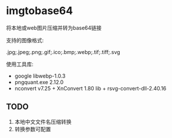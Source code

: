 # imgtobase64
将本地或web图片压缩并转为base64链接

支持的图像格式:

.jpg;.jpeg;.png;.gif;.ico;.bmp;.webp;.tif;.tiff;.svg

使用工具库:
- google libwebp-1.0.3
- pngquant.exe 2.12.0
- nconvert v7.25 + XnConvert 1.80 lib + rsvg-convert-dll-2.40.16


## TODO
1. 本地中文文件名压缩转换
2. 转换参数可配置